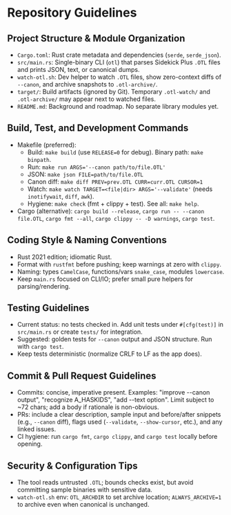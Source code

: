 # Repository Guidelines

## Project Structure & Module Organization
- `Cargo.toml`: Rust crate metadata and dependencies (`serde`, `serde_json`).
- `src/main.rs`: Single-binary CLI (`otl`) that parses Sidekick Plus `.OTL` files and prints JSON, text, or canonical dumps.
- `watch-otl.sh`: Dev helper to watch `.OTL` files, show zero-context diffs of `--canon`, and archive snapshots to `.otl-archive/`.
- `target/`: Build artifacts (ignored by Git). Temporary `.otl-watch/` and `.otl-archive/` may appear next to watched files.
- `README.md`: Background and roadmap. No separate library modules yet.

## Build, Test, and Development Commands
- Makefile (preferred):
  - Build: `make build` (use `RELEASE=0` for debug). Binary path: `make binpath`.
  - Run: `make run ARGS='--canon path/to/file.OTL'`
  - JSON: `make json FILE=path/to/file.OTL`
  - Canon diff: `make diff PREV=prev.OTL CURR=curr.OTL CURSOR=1`
  - Watch: `make watch TARGET=<file|dir> ARGS='--validate'` (needs `inotifywait`, `diff`, `awk`).
  - Hygiene: `make check` (fmt + clippy + test). See all: `make help`.
- Cargo (alternative): `cargo build --release`, `cargo run -- --canon file.OTL`, `cargo fmt --all`, `cargo clippy -- -D warnings`, `cargo test`.

## Coding Style & Naming Conventions
- Rust 2021 edition; idiomatic Rust.
- Format with `rustfmt` before pushing; keep warnings at zero with `clippy`.
- Naming: types `CamelCase`, functions/vars `snake_case`, modules `lowercase`.
- Keep `main.rs` focused on CLI/IO; prefer small pure helpers for parsing/rendering.

## Testing Guidelines
- Current status: no tests checked in. Add unit tests under `#[cfg(test)]` in `src/main.rs` or create `tests/` for integration.
- Suggested: golden tests for `--canon` output and JSON structure. Run with `cargo test`.
- Keep tests deterministic (normalize CRLF to LF as the app does).

## Commit & Pull Request Guidelines
- Commits: concise, imperative present. Examples: "improve --canon output", "recognize A_HASKIDS", "add --text option". Limit subject to ~72 chars; add a body if rationale is non-obvious.
- PRs: include a clear description, sample input and before/after snippets (e.g., `--canon` diff), flags used (`--validate`, `--show-cursor`, etc.), and any linked issues.
- CI hygiene: run `cargo fmt`, `cargo clippy`, and `cargo test` locally before opening.

## Security & Configuration Tips
- The tool reads untrusted `.OTL`; bounds checks exist, but avoid committing sample binaries with sensitive data.
- `watch-otl.sh` env: `OTL_ARCHDIR` to set archive location; `ALWAYS_ARCHIVE=1` to archive even when canonical is unchanged.
